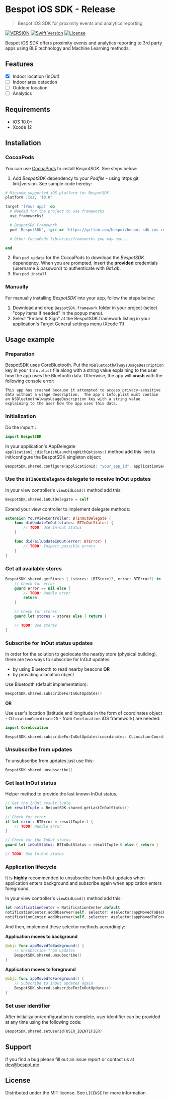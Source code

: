 # Bespot iOS SDK - Release
> Bespot iOS SDK for proximity events and analytics reporting

[![VERSION](https://img.shields.io/badge/VERSION-0.3.5-green)](#)
[![Swift Version][swift-image]][swift-url]
[![License][license-image]][license-url]

Bespot iOS SDK offers proximity events and analytics reporting to 3rd party apps using BLE technology and Machine Learning methods.

## Features

- [x] Indoor location (InOut)
- [ ] Indoor area detection
- [ ] Outdoor location
- [ ] Analytics

## Requirements

- iOS 10.0+
- Xcode 12

## Installation

### CocoaPods
You can use [CocoaPods](http://cocoapods.org/) to install *BespotSDK*. See steps below:

1. Add *BespotSDK* dependency to your *Podfile* - using https git link|version. See sample code hereby:

```ruby
# Minimum supported iOS platform for BespotSDK
platform :ios, '10.0'

target '[Your app]' do
  # Needed for the project to use frameworks
  use_frameworks!

  # BespotSDK Framework
  pod 'BespotSDK', :git => 'https://gitlab.com/bespot/bespot-sdk-ios-release', :tag => '0.3.5'

  # Other CocoaPods libraries/frameworks you may use...

end
```

2. Run `pod update` for the CocoaPods to download the *BespotSDK* dependency. When you are prompted, insert the **provided** credentials (username & password) to authenticate with *GitLab*.
3. Run `pod install`


### Manually

For manually installing *BespotSDK* into your app, follow the steps below:

1. Download and drop ```BespotSDK.framework``` folder in your project (select "copy items if needed" in the popup menu).
2. Select "Embed & Sign" at the BespotSDK.framework listing in your application's Target General settings menu (Xcode 11)

## Usage example

### Preparation
BespotSDK uses CoreBluetooth. Put the `NSBluetoothAlwaysUsageDescription` key in your `Info.plist` file along with a string value explaining to the user how the app uses the Bluetooth data. Otherwise, the app will **crash** with the following console error:

```
This app has crashed because it attempted to access privacy-sensitive data without a usage description.  The app's Info.plist must contain an NSBluetoothAlwaysUsageDescription key with a string value explaining to the user how the app uses this data.
```

### Initialization

Do the import :

```swift
import BespotSDK
```

In your application's AppDelegate ```application(_:didFinishLaunchingWithOptions:)``` method add this line to init/configure the BespotSDK singleton object:

```swift
BespotSDK.shared.configure(applicationId: "your_app_id", applicationSecret: "your_app_secret")
```

### Use the `BTInOutDelegate` delegate to receive InOut updates
In your view controller's ```viewDidLoad()``` method add this:

```swift
BespotSDK.shared.inOutDelegate = self
```

Extend your view controller to implement delegate methods:
```swift
extension YourViewController: BTInOutDelegate {
    func didUpdateInOut(status: BTInOutStatus) {
        // TODO: Use In-Out status
    }

    func didFailUpdateInOut(error: BTError) {
        // TODO: Inspect possible errors
    }
}
```

### Get all available stores

```swift
BespotSDK.shared.getStores { (stores: [BTStore]?, error: BTError?) in
    // Check for error
    guard error == nil else {
        // TODO: Handle error
        return
    }

    // Check for stores
    guard let stores = stores else { return }

    // TODO: Use stores
}
```

### Subscribe for InOut status updates
In order for the solution to geolocate the nearby store (physical building), there are two ways to subscribe for InOut updates:
 - by using Bluetooth to read nearby beacons **OR**
 - by providing a location object

Use Bluetooth (default implementation):
```swift
BespotSDK.shared.subscribeForInOutUpdates()
```
**OR**

Use user's location (latitude and longitude in the form of coordinates object - `CLLocationCoordinate2D` - from `CoreLocation` iOS framework) are needed:

```swift
import CoreLocation

BespotSDK.shared.subscribeForInOutUpdates(coordinates: CLLocationCoordinate2D(latitude: USER_LOCATION_LATITUDE, longitude: USER_LOCATION_LONGITUDE))
```

### Unsubscribe from updates

To unsubscribe from updates just use this:
```swift
BespotSDK.shared.unsubscribe()
```

### Get last InOut status
Helper method to provide the last known InOut status.

```swift
// Get the InOut result tuple
let resultTuple = BespotSDK.shared.getLastInOutStatus()

// Check for error        
if let error: BTError = resultTuple.1 {
    // TODO: Handle error
}

// Check for the InOut status
guard let inOutStatus: BTInOutStatus = resultTuple.0 else { return }

// TODO: Use In-Out status

```

### Application lifecycle
It is **highly** recommended to unsubscribe from InOut updates when application enters background and subscribe again when applcation enters foreground.

In your view controller's ```viewDidLoad()``` method add this:

```swift
let notificationCenter = NotificationCenter.default
notificationCenter.addObserver(self, selector: #selector(appMovedToBackground), name: UIApplication.willResignActiveNotification, object: nil)
notificationCenter.addObserver(self, selector: #selector(appMovedToForeground), name: UIApplication.didBecomeActiveNotification, object: nil)
```

And then, implement these selector methods accordingly:

**Application moves to background**

```swift
@objc func appMovedToBackground() {
    // Unsubscribe from updates
    BespotSDK.shared.unsubscribe()
}
```

**Application moves to foreground**

```swift
@objc func appMovedToForeground() {
    // Subscribe to InOut updates again
    BespotSDK.shared.subscribeForInOutUpdates()
}
```

### Set user identifier
After initializaion/configuration is complete, user identifier can be provided at any time using the following code:

```swift
BespotSDK.shared.setUserId(USER_IDENTIFIER)
```

## Support

If you find a bug please fill out an issue report or contact us at dev@bespot.me

## License
Distributed under the MIT license. See ``LICENSE`` for more information.


[swift-image]: https://img.shields.io/badge/swift-5.0-orange.svg
[swift-url]: https://swift.org/
[license-image]: https://img.shields.io/badge/License-MIT-blue.svg
[license-url]: https://opensource.org/licenses/MIT
